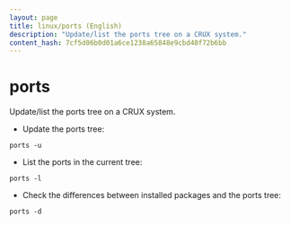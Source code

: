 ```yaml
---
layout: page
title: linux/ports (English)
description: "Update/list the ports tree on a CRUX system."
content_hash: 7cf5d06b0d01a6ce1238a65848e9cbd40f72b6bb
---
```

# ports

Update/list the ports tree on a CRUX system.

- Update the ports tree:

`ports -u`

- List the ports in the current tree:

`ports -l`

- Check the differences between installed packages and the ports tree:

`ports -d`
